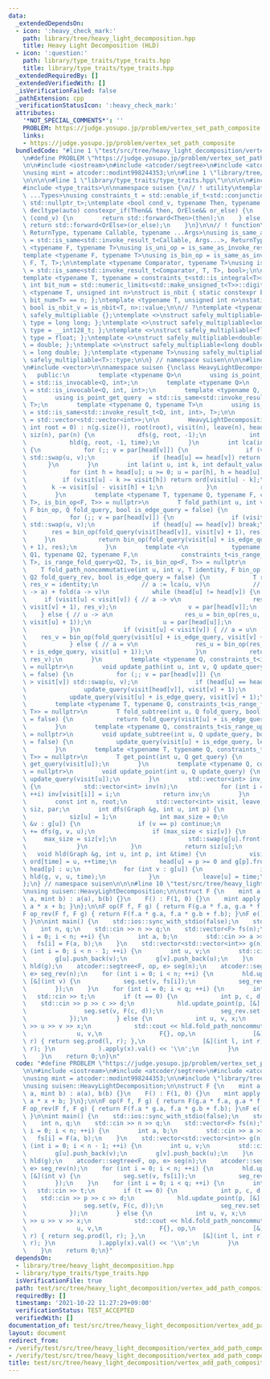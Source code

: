 ```yaml
---
data:
  _extendedDependsOn:
  - icon: ':heavy_check_mark:'
    path: library/tree/heavy_light_decomposition.hpp
    title: Heavy Light Decomposition (HLD)
  - icon: ':question:'
    path: library/type_traits/type_traits.hpp
    title: library/type_traits/type_traits.hpp
  _extendedRequiredBy: []
  _extendedVerifiedWith: []
  _isVerificationFailed: false
  _pathExtension: cpp
  _verificationStatusIcon: ':heavy_check_mark:'
  attributes:
    '*NOT_SPECIAL_COMMENTS*': ''
    PROBLEM: https://judge.yosupo.jp/problem/vertex_set_path_composite
    links:
    - https://judge.yosupo.jp/problem/vertex_set_path_composite
  bundledCode: "#line 1 \"test/src/tree/heavy_light_decomposition/vertex_add_path_composite.test.cpp\"\
    \n#define PROBLEM \"https://judge.yosupo.jp/problem/vertex_set_path_composite\"\
    \n\n#include <iostream>\n#include <atcoder/segtree>\n#include <atcoder/modint>\n\
    \nusing mint = atcoder::modint998244353;\n\n#line 1 \"library/tree/heavy_light_decomposition.hpp\"\
    \n\n\n\n#line 1 \"library/type_traits/type_traits.hpp\"\n\n\n\n#include <limits>\n\
    #include <type_traits>\n\nnamespace suisen {\n// ! utility\ntemplate <typename\
    \ ...Types>\nusing constraints_t = std::enable_if_t<std::conjunction_v<Types...>,\
    \ std::nullptr_t>;\ntemplate <bool cond_v, typename Then, typename OrElse>\nconstexpr\
    \ decltype(auto) constexpr_if(Then&& then, OrElse&& or_else) {\n    if constexpr\
    \ (cond_v) {\n        return std::forward<Then>(then);\n    } else {\n       \
    \ return std::forward<OrElse>(or_else);\n    }\n}\n\n// ! function\ntemplate <typename\
    \ ReturnType, typename Callable, typename ...Args>\nusing is_same_as_invoke_result\
    \ = std::is_same<std::invoke_result_t<Callable, Args...>, ReturnType>;\ntemplate\
    \ <typename F, typename T>\nusing is_uni_op = is_same_as_invoke_result<T, F, T>;\n\
    template <typename F, typename T>\nusing is_bin_op = is_same_as_invoke_result<T,\
    \ F, T, T>;\n\ntemplate <typename Comparator, typename T>\nusing is_comparator\
    \ = std::is_same<std::invoke_result_t<Comparator, T, T>, bool>;\n\n// ! integral\n\
    template <typename T, typename = constraints_t<std::is_integral<T>>>\nconstexpr\
    \ int bit_num = std::numeric_limits<std::make_unsigned_t<T>>::digits;\ntemplate\
    \ <typename T, unsigned int n>\nstruct is_nbit { static constexpr bool value =\
    \ bit_num<T> == n; };\ntemplate <typename T, unsigned int n>\nstatic constexpr\
    \ bool is_nbit_v = is_nbit<T, n>::value;\n\n// ?\ntemplate <typename T>\nstruct\
    \ safely_multipliable {};\ntemplate <>\nstruct safely_multipliable<int> { using\
    \ type = long long; };\ntemplate <>\nstruct safely_multipliable<long long> { using\
    \ type = __int128_t; };\ntemplate <>\nstruct safely_multipliable<float> { using\
    \ type = float; };\ntemplate <>\nstruct safely_multipliable<double> { using type\
    \ = double; };\ntemplate <>\nstruct safely_multipliable<long double> { using type\
    \ = long double; };\ntemplate <typename T>\nusing safely_multipliable_t = typename\
    \ safely_multipliable<T>::type;\n\n} // namespace suisen\n\n\n#line 5 \"library/tree/heavy_light_decomposition.hpp\"\
    \n#include <vector>\n\nnamespace suisen {\nclass HeavyLightDecomposition {\n \
    \   public:\n        template <typename Q>\n        using is_point_update_query\
    \ = std::is_invocable<Q, int>;\n        template <typename Q>\n        using is_range_update_query\
    \ = std::is_invocable<Q, int, int>;\n        template <typename Q, typename T>\n\
    \        using is_point_get_query  = std::is_same<std::invoke_result_t<Q, int>,\
    \ T>;\n        template <typename Q, typename T>\n        using is_range_fold_query\
    \ = std::is_same<std::invoke_result_t<Q, int, int>, T>;\n\n        using Graph\
    \ = std::vector<std::vector<int>>;\n\n        HeavyLightDecomposition(Graph &g,\
    \ int root = 0) : n(g.size()), root(root), visit(n), leave(n), head(n), ord(n),\
    \ siz(n), par(n) {\n            dfs(g, root, -1);\n            int time = 0;\n\
    \            hld(g, root, -1, time);\n        }\n        int lca(int u, int v)\
    \ {\n            for (;; v = par[head[v]]) {\n                if (visit[u] > visit[v])\
    \ std::swap(u, v);\n                if (head[u] == head[v]) return u;\n      \
    \      }\n        }\n        int la(int u, int k, int default_value = -1) {\n\
    \            for (int h = head[u]; u >= 0; u = par[h], h = head[u]) {\n      \
    \          if (visit[u] - k >= visit[h]) return ord[visit[u] - k];\n         \
    \       k -= visit[u] - visit[h] + 1;\n            }\n            return default_value;\n\
    \        }\n        template <typename T, typename Q, typename F, constraints_t<is_range_fold_query<Q,\
    \ T>, is_bin_op<F, T>> = nullptr>\n        T fold_path(int u, int v, T identity,\
    \ F bin_op, Q fold_query, bool is_edge_query = false) {\n            T res = identity;\n\
    \            for (;; v = par[head[v]]) {\n                if (visit[u] > visit[v])\
    \ std::swap(u, v);\n                if (head[u] == head[v]) break;\n         \
    \       res = bin_op(fold_query(visit[head[v]], visit[v] + 1), res);\n       \
    \     }\n            return bin_op(fold_query(visit[u] + is_edge_query, visit[v]\
    \ + 1), res);\n        }\n        template <\n            typename T, typename\
    \ Q1, typename Q2, typename F,\n            constraints_t<is_range_fold_query<Q1,\
    \ T>, is_range_fold_query<Q2, T>, is_bin_op<F, T>> = nullptr\n        >\n    \
    \    T fold_path_noncommutative(int u, int v, T identity, F bin_op, Q1 fold_query,\
    \ Q2 fold_query_rev, bool is_edge_query = false) {\n            T res_u = identity,\
    \ res_v = identity;\n            // a := lca(u, v)\n            // res = fold(u\
    \ -> a) + fold(a -> v)\n            while (head[u] != head[v]) {\n           \
    \     if (visit[u] < visit[v]) { // a -> v\n                    res_v = bin_op(fold_query(visit[head[v]],\
    \ visit[v] + 1), res_v);\n                    v = par[head[v]];\n            \
    \    } else { // u -> a\n                    res_u = bin_op(res_u, fold_query_rev(visit[head[u]],\
    \ visit[u] + 1));\n                    u = par[head[u]];\n                }\n\
    \            }\n            if (visit[u] < visit[v]) { // a = u\n            \
    \    res_v = bin_op(fold_query(visit[u] + is_edge_query, visit[v] + 1), res_v);\n\
    \            } else { // a = v\n                res_u = bin_op(res_u, fold_query_rev(visit[v]\
    \ + is_edge_query, visit[u] + 1));\n            }\n            return bin_op(res_u,\
    \ res_v);\n        }\n        template <typename Q, constraints_t<is_range_update_query<Q>>\
    \ = nullptr>\n        void update_path(int u, int v, Q update_query, bool is_edge_query\
    \ = false) {\n            for (;; v = par[head[v]]) {\n                if (visit[u]\
    \ > visit[v]) std::swap(u, v);\n                if (head[u] == head[v]) break;\n\
    \                update_query(visit[head[v]], visit[v] + 1);\n            }\n\
    \            update_query(visit[u] + is_edge_query, visit[v] + 1);\n        }\n\
    \        template <typename T, typename Q, constraints_t<is_range_fold_query<Q,\
    \ T>> = nullptr>\n        T fold_subtree(int u, Q fold_query, bool is_edge_query\
    \ = false) {\n            return fold_query(visit[u] + is_edge_query, leave[u]);\n\
    \        }\n        template <typename Q, constraints_t<is_range_update_query<Q>>\
    \ = nullptr>\n        void update_subtree(int u, Q update_query, bool is_edge_query\
    \ = false) {\n            update_query(visit[u] + is_edge_query, leave[u]);\n\
    \        }\n        template <typename T, typename Q, constraints_t<is_point_get_query<Q,\
    \ T>> = nullptr>\n        T get_point(int u, Q get_query) {\n            return\
    \ get_query(visit[u]);\n        }\n        template <typename Q, constraints_t<is_point_update_query<Q>>\
    \ = nullptr>\n        void update_point(int u, Q update_query) {\n           \
    \ update_query(visit[u]);\n        }\n        std::vector<int> inv_ids() const\
    \ {\n            std::vector<int> inv(n);\n            for (int i = 0; i < n;\
    \ ++i) inv[visit[i]] = i;\n            return inv;\n        }\n    private:\n\
    \        const int n, root;\n        std::vector<int> visit, leave, head, ord,\
    \ siz, par;\n        int dfs(Graph &g, int u, int p) {\n            par[u] = p;\n\
    \            siz[u] = 1;\n            int max_size = 0;\n            for (int\
    \ &v : g[u]) {\n                if (v == p) continue;\n                siz[u]\
    \ += dfs(g, v, u);\n                if (max_size < siz[v]) {\n               \
    \     max_size = siz[v];\n                    std::swap(g[u].front(), v);\n  \
    \              }\n            }\n            return siz[u];\n        }\n     \
    \   void hld(Graph &g, int u, int p, int &time) {\n            visit[u] = time,\
    \ ord[time] = u, ++time;\n            head[u] = p >= 0 and g[p].front() == u ?\
    \ head[p] : u;\n            for (int v : g[u]) {\n                if (v != p)\
    \ hld(g, v, u, time);\n            }\n            leave[u] = time;\n        }\n\
    };\n} // namespace suisen\n\n\n#line 10 \"test/src/tree/heavy_light_decomposition/vertex_add_path_composite.test.cpp\"\
    \nusing suisen::HeavyLightDecomposition;\n\nstruct F {\n    mint a, b;\n    F(mint\
    \ a, mint b) : a(a), b(b) {}\n    F() : F(1, 0) {}\n    mint apply(mint x) { return\
    \ a * x + b; }\n};\n\nF op(F f, F g) { return F(g.a * f.a, g.a * f.b + g.b); }\n\
    F op_rev(F f, F g) { return F(f.a * g.a, f.a * g.b + f.b); }\nF e() { return F{};\
    \ }\n\nint main() {\n    std::ios::sync_with_stdio(false);\n    std::cin.tie(nullptr);\n\
    \    int n, q;\n    std::cin >> n >> q;\n    std::vector<F> fs(n);\n    for (int\
    \ i = 0; i < n; ++i) {\n        int a, b;\n        std::cin >> a >> b;\n     \
    \   fs[i] = F(a, b);\n    }\n    std::vector<std::vector<int>> g(n);\n    for\
    \ (int i = 0; i < n - 1; ++i) {\n        int u, v;\n        std::cin >> u >> v;\n\
    \        g[u].push_back(v);\n        g[v].push_back(u);\n    }\n    HeavyLightDecomposition\
    \ hld(g);\n    atcoder::segtree<F, op, e> seg(n);\n    atcoder::segtree<F, op_rev,\
    \ e> seg_rev(n);\n    for (int i = 0; i < n; ++i) {\n        hld.update_point(i,\
    \ [&](int v) {\n            seg.set(v, fs[i]);\n            seg_rev.set(v, fs[i]);\n\
    \        });\n    }\n    for (int i = 0; i < q; ++i) {\n        int t;\n     \
    \   std::cin >> t;\n        if (t == 0) {\n            int p, c, d;\n        \
    \    std::cin >> p >> c >> d;\n            hld.update_point(p, [&](int v) {\n\
    \                seg.set(v, F(c, d));\n                seg_rev.set(v, F(c, d));\n\
    \            });\n        } else {\n            int u, v, x;\n            std::cin\
    \ >> u >> v >> x;\n            std::cout << hld.fold_path_noncommutative(\n  \
    \              u, v,\n                F{}, op,\n                [&](int l, int\
    \ r) { return seg.prod(l, r); },\n                [&](int l, int r) { return seg_rev.prod(l,\
    \ r); }\n            ).apply(x).val() << '\\n';\n        }\n        std::cout.flush();\n\
    \    }\n    return 0;\n}\n"
  code: "#define PROBLEM \"https://judge.yosupo.jp/problem/vertex_set_path_composite\"\
    \n\n#include <iostream>\n#include <atcoder/segtree>\n#include <atcoder/modint>\n\
    \nusing mint = atcoder::modint998244353;\n\n#include \"library/tree/heavy_light_decomposition.hpp\"\
    \nusing suisen::HeavyLightDecomposition;\n\nstruct F {\n    mint a, b;\n    F(mint\
    \ a, mint b) : a(a), b(b) {}\n    F() : F(1, 0) {}\n    mint apply(mint x) { return\
    \ a * x + b; }\n};\n\nF op(F f, F g) { return F(g.a * f.a, g.a * f.b + g.b); }\n\
    F op_rev(F f, F g) { return F(f.a * g.a, f.a * g.b + f.b); }\nF e() { return F{};\
    \ }\n\nint main() {\n    std::ios::sync_with_stdio(false);\n    std::cin.tie(nullptr);\n\
    \    int n, q;\n    std::cin >> n >> q;\n    std::vector<F> fs(n);\n    for (int\
    \ i = 0; i < n; ++i) {\n        int a, b;\n        std::cin >> a >> b;\n     \
    \   fs[i] = F(a, b);\n    }\n    std::vector<std::vector<int>> g(n);\n    for\
    \ (int i = 0; i < n - 1; ++i) {\n        int u, v;\n        std::cin >> u >> v;\n\
    \        g[u].push_back(v);\n        g[v].push_back(u);\n    }\n    HeavyLightDecomposition\
    \ hld(g);\n    atcoder::segtree<F, op, e> seg(n);\n    atcoder::segtree<F, op_rev,\
    \ e> seg_rev(n);\n    for (int i = 0; i < n; ++i) {\n        hld.update_point(i,\
    \ [&](int v) {\n            seg.set(v, fs[i]);\n            seg_rev.set(v, fs[i]);\n\
    \        });\n    }\n    for (int i = 0; i < q; ++i) {\n        int t;\n     \
    \   std::cin >> t;\n        if (t == 0) {\n            int p, c, d;\n        \
    \    std::cin >> p >> c >> d;\n            hld.update_point(p, [&](int v) {\n\
    \                seg.set(v, F(c, d));\n                seg_rev.set(v, F(c, d));\n\
    \            });\n        } else {\n            int u, v, x;\n            std::cin\
    \ >> u >> v >> x;\n            std::cout << hld.fold_path_noncommutative(\n  \
    \              u, v,\n                F{}, op,\n                [&](int l, int\
    \ r) { return seg.prod(l, r); },\n                [&](int l, int r) { return seg_rev.prod(l,\
    \ r); }\n            ).apply(x).val() << '\\n';\n        }\n        std::cout.flush();\n\
    \    }\n    return 0;\n}"
  dependsOn:
  - library/tree/heavy_light_decomposition.hpp
  - library/type_traits/type_traits.hpp
  isVerificationFile: true
  path: test/src/tree/heavy_light_decomposition/vertex_add_path_composite.test.cpp
  requiredBy: []
  timestamp: '2021-10-22 11:27:29+09:00'
  verificationStatus: TEST_ACCEPTED
  verifiedWith: []
documentation_of: test/src/tree/heavy_light_decomposition/vertex_add_path_composite.test.cpp
layout: document
redirect_from:
- /verify/test/src/tree/heavy_light_decomposition/vertex_add_path_composite.test.cpp
- /verify/test/src/tree/heavy_light_decomposition/vertex_add_path_composite.test.cpp.html
title: test/src/tree/heavy_light_decomposition/vertex_add_path_composite.test.cpp
---
```

